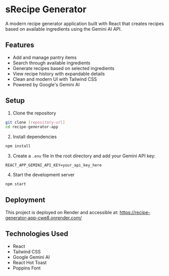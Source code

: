 # sRecipe Generator

A modern recipe generator application built with React that creates recipes based on available ingredients using the Gemini AI API.

## Features

- Add and manage pantry items
- Search through available ingredients
- Generate recipes based on selected ingredients
- View recipe history with expandable details
- Clean and modern UI with Tailwind CSS
- Powered by Google's Gemini AI

## Setup

1. Clone the repository
```bash
git clone [repository-url]
cd recipe-generator-app
```

2. Install dependencies
```bash
npm install
```

3. Create a `.env` file in the root directory and add your Gemini API key:
```
REACT_APP_GEMINI_API_KEY=your_api_key_here
```

4. Start the development server
```bash
npm start
```

## Deployment

This project is deployed on Render and accessible at:
https://recipe-generator-app-cwe8.onrender.com/

## Technologies Used

- React
- Tailwind CSS
- Google Gemini AI
- React Hot Toast
- Poppins Font
